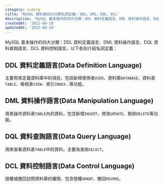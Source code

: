 ```yaml
---
category: coding
title: 'MySQL 資料庫四大分類名詞定義: DDL、DML、DQL、DCL'
description: 'MySQL 基本操作的四大分類：DDL 資料定義語言、DML 資料操作語言、DQL 資料查詢語言、DCL 資料控制語言'
createdAt: '2022-08-19'
updatedAt: '2022-08-19'
---
```


MySQL 基本操作的四大分類：DDL 資料定義語言、DML 資料操作語言、DQL 資料查詢語言、DCL 資料控制語言。以下各別介紹名詞定義：

## DDL 資料定義語言(Data Definition Language)

主要用來定義資料庫中的項目，包括新增使用者`USER`、資料庫`DATABASE`、資料表`TABLE`、檢視表`VIEW`、索引`INDEX`...等功能。

## DML 資料操作語言(Data Manipulation Language)

用來操作資料表`TABLE`內的資料，包含新增`INSERT`、修改`UPDATE`、刪除`DELETE`等功能。

## DQL 資料查詢語言(Data Query Language)

用來查看資料表`TABLE`中的資料，主要為查詢`SELECT`。

## DCL 資料控制語言(Data Control Language)

授權或撤回訪問資料庫的權限，包含授權`GRANT`、撤回`REVOKE`。
